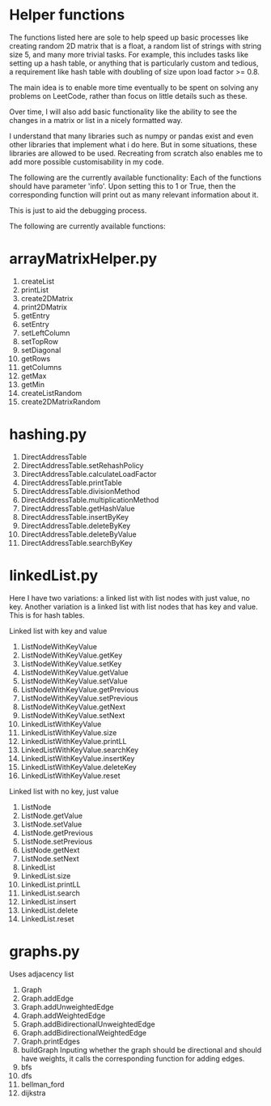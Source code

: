 # Helper functions

The functions listed here are sole to help speed up basic processes like creating random 2D matrix that is a float, a random list of strings with string size 5, and many more trivial tasks. For example, this includes tasks like setting up a hash table, or anything that is particularly custom and tedious, a requirement like hash table with doubling of size upon load factor >= 0.8. 

The main idea is to enable more time eventually to be spent on solving any problems on LeetCode, rather than focus on little details such as these.

Over time, I will also add basic functionality like the ability to see the changes in a matrix or list in a nicely formatted way.

I understand that many libraries such as numpy or pandas exist and even other libraries that implement what i do here. But in some situations, these libraries are allowed to be used. Recreating from scratch also enables me to add more possible customisability in my code.

The following are the currently available functionality:
Each of the functions should have parameter 'info'. Upon setting this to 1 or True, then the corresponding function will print out as many relevant information about it.

This is just to aid the debugging process.

The following are currently available functions:

# arrayMatrixHelper.py
1. createList
2. printList
3. create2DMatrix
4. print2DMatrix
5. getEntry
6. setEntry
7. setLeftColumn
8. setTopRow
9. setDiagonal
10. getRows
11. getColumns
12. getMax
13. getMin
14. createListRandom
15. create2DMatrixRandom

# hashing.py
1. DirectAddressTable
2. DirectAddressTable.setRehashPolicy
3. DirectAddressTable.calculateLoadFactor
4. DirectAddressTable.printTable
5. DirectAddressTable.divisionMethod
6. DirectAddressTable.multiplicationMethod
7. DirectAddressTable.getHashValue
8. DirectAddressTable.insertByKey
9. DirectAddressTable.deleteByKey
10. DirectAddressTable.deleteByValue
11. DirectAddressTable.searchByKey

# linkedList.py
Here I have two variations: a linked list with list nodes with just value, no key.
Another variation is a linked list with list nodes that has key and value. This is for hash tables.

Linked list with key and value
1. ListNodeWithKeyValue
2. ListNodeWithKeyValue.getKey
3. ListNodeWithKeyValue.setKey
4. ListNodeWithKeyValue.getValue
5. ListNodeWithKeyValue.setValue
6. ListNodeWithKeyValue.getPrevious
7. ListNodeWithKeyValue.setPrevious
8. ListNodeWithKeyValue.getNext
9. ListNodeWithKeyValue.setNext
10. LinkedListWithKeyValue
11. LinkedListWithKeyValue.size
12. LinkedListWithKeyValue.printLL
13. LinkedListWithKeyValue.searchKey
14. LinkedListWithKeyValue.insertKey
15. LinkedListWithKeyValue.deleteKey
16. LinkedListWithKeyValue.reset

Linked list with no key, just value
1. ListNode
2. ListNode.getValue
3. ListNode.setValue
4. ListNode.getPrevious
5. ListNode.setPrevious
6. ListNode.getNext
7. ListNode.setNext
8. LinkedList
9. LinkedList.size
10. LinkedList.printLL
11. LinkedList.search
12. LinkedList.insert
13. LinkedList.delete
14. LinkedList.reset

# graphs.py
Uses adjacency list
1. Graph
2. Graph.addEdge
3. Graph.addUnweightedEdge
4. Graph.addWeightedEdge
5. Graph.addBidirectionalUnweightedEdge
6. Graph.addBidirectionalWeightedEdge
7. Graph.printEdges
8. buildGraph
Inputing whether the graph should be directional and should have weights, it calls the corresponding function for adding edges.
9. bfs
10. dfs
11. bellman_ford
12. dijkstra
